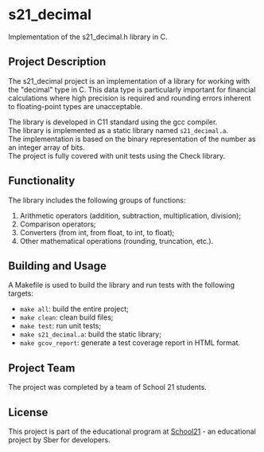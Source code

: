 # s21_decimal

Implementation of the s21_decimal.h library in C.

## Project Description

The s21_decimal project is an implementation of a library for working with the "decimal" type in C. This data type is particularly important for financial calculations where high precision is required and rounding errors inherent to floating-point types are unacceptable.

The library is developed in C11 standard using the gcc compiler.</br>
The library is implemented as a static library named `s21_decimal.a`.</br>
The implementation is based on the binary representation of the number as an integer array of bits.</br>
The project is fully covered with unit tests using the Check library.

## Functionality

The library includes the following groups of functions:

1. Arithmetic operators (addition, subtraction, multiplication, division);
2. Comparison operators;
3. Converters (from int, from float, to int, to float);
4. Other mathematical operations (rounding, truncation, etc.).

## Building and Usage

A Makefile is used to build the library and run tests with the following targets:

- `make all`: build the entire project;
- `make clean`: clean build files;
- `make test`: run unit tests;
- `make s21_decimal.a`: build the static library;
- `make gcov_report`: generate a test coverage report in HTML format.

## Project Team

The project was completed by a team of School 21 students.

## License

This project is part of the educational program at [School21](https://21-school.ru/) - an educational project by Sber for developers.
